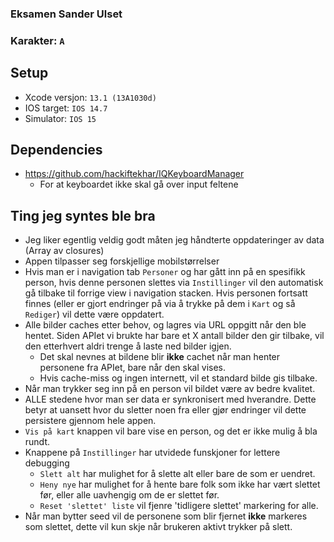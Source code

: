 ### Eksamen Sander Ulset
### Karakter: `A`

## Setup
* Xcode versjon: `13.1 (13A1030d)`
* IOS target: `IOS 14.7`
* Simulator: `IOS 15`

## Dependencies
* https://github.com/hackiftekhar/IQKeyboardManager
  * For at keyboardet ikke skal gå over input feltene

## Ting jeg syntes ble bra
* Jeg liker egentlig veldig godt måten jeg håndterte oppdateringer av data (Array av closures)
* Appen tilpasser seg forskjellige mobilstørrelser
* Hvis man er i navigation tab `Personer` og har gått inn på en spesifikk person, hvis denne personen slettes via `Instillinger` vil den automatisk gå tilbake til forrige view i navigation stacken. Hvis personen fortsatt finnes (eller er gjort endringer på via å trykke på dem i `Kart` og så `Rediger`) vil dette være oppdatert.
* Alle bilder caches etter behov, og lagres via URL oppgitt når den ble hentet. Siden APIet vi brukte har bare et X antall bilder den gir tilbake, vil den etterhvert aldri trenge å laste ned bilder igjen.
   * Det skal nevnes at bildene blir __ikke__ cachet når man henter personene fra APIet, bare når den skal vises.
   * Hvis cache-miss og ingen internett, vil et standard bilde gis tilbake.
* Når man trykker seg inn på en person vil bildet være av bedre kvalitet.
* ALLE stedene hvor man ser data er synkronisert med hverandre. Dette betyr at uansett hvor du sletter noen fra eller gjør endringer vil dette persistere gjennom hele appen.
* `Vis på kart` knappen vil bare vise en person, og det er ikke mulig å bla rundt.
* Knappene på `Instillinger` har utvidede funskjoner for lettere debugging
   * `Slett alt` har mulighet for å slette alt eller bare de som er uendret.
   * `Heny nye` har mulighet for å hente bare folk som ikke har vært slettet før, eller alle uavhengig om de er slettet før.
   * `Reset 'slettet' liste` vil fjenre 'tidligere slettet' markering for alle. 
* Når man bytter seed vil de personene som blir fjernet __ikke__ markeres som slettet, dette vil kun skje når brukeren aktivt trykker på slett.
